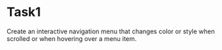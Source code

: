 # Task1
Create an interactive navigation menu that changes color or style when scrolled or when hovering over a menu item.
